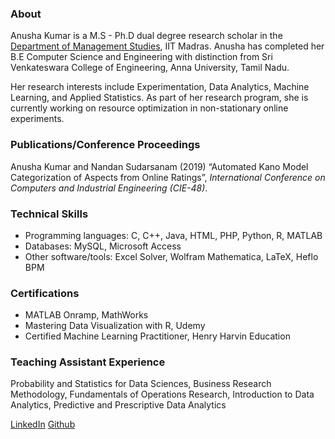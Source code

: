 
### About
Anusha Kumar is a M.S - Ph.D dual degree research scholar in the [Department of Management Studies](https://doms.iitm.ac.in/), IIT Madras. Anusha has completed her B.E Computer Science and Engineering with distinction from Sri Venkateswara College of Engineering, Anna University, Tamil Nadu. 

Her research interests include Experimentation, Data Analytics, Machine Learning, and Applied Statistics. As part of her research program, she is currently working on resource optimization in non-stationary online experiments.

### Publications/Conference Proceedings
Anusha Kumar and Nandan Sudarsanam (2019) “Automated Kano Model Categorization of Aspects from Online Ratings”, _International Conference on Computers and Industrial Engineering (CIE-48)_.

### Technical Skills
- Programming languages: C, C++, Java, HTML, PHP, Python, R, MATLAB
- Databases: MySQL, Microsoft Access
- Other software/tools: Excel Solver, Wolfram Mathematica, LaTeX, Heflo BPM

### Certifications
- MATLAB Onramp, MathWorks
- Mastering Data Visualization with R, Udemy
- Certified Machine Learning Practitioner, Henry Harvin Education

### Teaching Assistant Experience
Probability and Statistics for Data Sciences, Business Research Methodology, Fundamentals of Operations Research, Introduction to Data Analytics, Predictive and Prescriptive Data Analytics

[LinkedIn](www.linkedin.com/in/anusha-kumar-180497140)
[Github](https://github.com/Anusha-Kumar)

